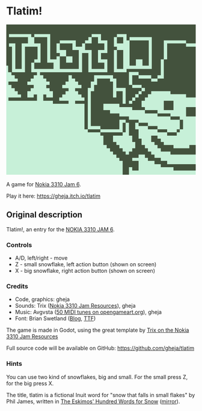 # Tlatim!

![Itch.io cover image of Tlatim!](itch_io_cover_630x500.png)

A game for [Nokia 3310 Jam 6](https://itch.io/jam/nokiajam6).

Play it here: https://gheja.itch.io/tlatim

## Original description

Tlatim!, an entry for the [NOKIA 3310 JAM 6](https://itch.io/jam/nokiajam6).

### Controls

  - A/D, left/right - move
  - Z - small snowflake, left action button (shown on screen)
  - X - big snowflake, right action button (shown on screen)

### Credits
  - Code, graphics: gheja
  - Sounds: Trix ([Nokia 3310 Jam Resources](https://phillipp.itch.io/nokiajamresources)), gheja
  - Music: Avgvsta ([50 MIDI tunes on opengameart.org](https://opengameart.org/content/50-midi-tunes)), gheja
  - Font: Brian Swetland ([Blog](https://robey.lag.net/2010/01/23/tiny-monospace-font.html), [TTF](https://github.com/gheja/tom-thumb-ttf))

The game is made in Godot, using the great template by [Trix on the Nokia 3310 Jam Resources](https://phillipp.itch.io/nokiajamresources)

Full source code will be available on GitHub: https://github.com/gheja/tlatim

### Hints

You can use two kind of snowflakes, big and small. For the small press Z, for the big press X.

The title, tlatim is a fictional Inuit word for "snow that falls in small flakes" by Phil James, written in [The Eskimos' Hundred Words for Snow](http://www.mendosa.com/snow.html) ([mirror](http://web.archive.org/web/20240000000000*/%20http://www.mendosa.com/snow.html)).
